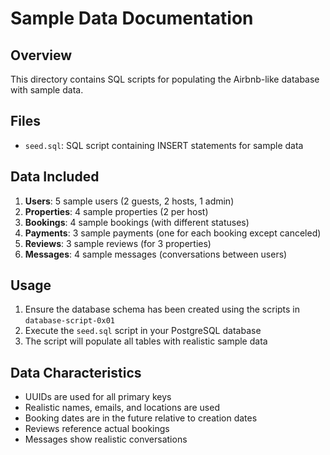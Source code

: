 # Sample Data Documentation

## Overview
This directory contains SQL scripts for populating the Airbnb-like database with sample data.

## Files
- `seed.sql`: SQL script containing INSERT statements for sample data

## Data Included
1. **Users**: 5 sample users (2 guests, 2 hosts, 1 admin)
2. **Properties**: 4 sample properties (2 per host)
3. **Bookings**: 4 sample bookings (with different statuses)
4. **Payments**: 3 sample payments (one for each booking except canceled)
5. **Reviews**: 3 sample reviews (for 3 properties)
6. **Messages**: 4 sample messages (conversations between users)

## Usage
1. Ensure the database schema has been created using the scripts in `database-script-0x01`
2. Execute the `seed.sql` script in your PostgreSQL database
3. The script will populate all tables with realistic sample data

## Data Characteristics
- UUIDs are used for all primary keys
- Realistic names, emails, and locations are used
- Booking dates are in the future relative to creation dates
- Reviews reference actual bookings
- Messages show realistic conversations